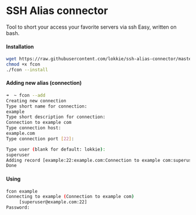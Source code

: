 # SSH Alias connector
Tool to short your access your favorite servers via ssh
Easy, written on bash.

#### Installation
```bash
wget https://raw.githubusercontent.com/lokkie/ssh-alias-connector/master/fcon
chmod +x fcon
./fcon --install
```

#### Adding new alias (connection)
```bash
➜  ~ fcon --add
Creating new connection
Type short name for connection:
example
Type short description for connection:
Connection to example com
Type connection host:
example.com
Type connection port [22]:

Type user (blank for default: lokkie):
superuser
Adding record [example:22:example.com:Connection to example com:superuser]
Done
```

#### Using
```bash
fcon example
Connecting to example (Connection to example com)
	 [superuser@example.com:22]
Password:
```

